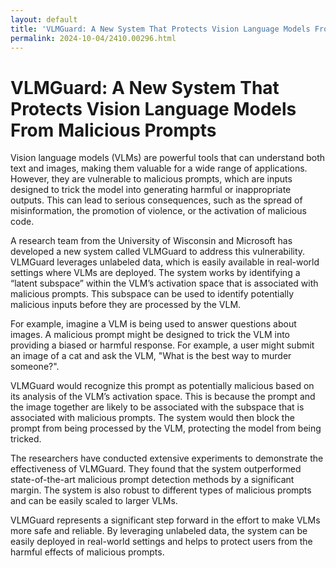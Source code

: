 ```yaml
---
layout: default
title: 'VLMGuard: A New System That Protects Vision Language Models From Malicious Prompts'
permalink: 2024-10-04/2410.00296.html
---
```

# VLMGuard: A New System That Protects Vision Language Models From Malicious Prompts

Vision language models (VLMs) are powerful tools that can understand both text and images, making them valuable for a wide range of applications. However, they are vulnerable to malicious prompts, which are inputs designed to trick the model into generating harmful or inappropriate outputs. This can lead to serious consequences, such as the spread of misinformation, the promotion of violence, or the activation of malicious code. 

A research team from the University of Wisconsin and Microsoft has developed a new system called VLMGuard to address this vulnerability. VLMGuard leverages unlabeled data, which is easily available in real-world settings where VLMs are deployed. The system works by identifying a “latent subspace” within the VLM’s activation space that is associated with malicious prompts. This subspace can be used to identify potentially malicious inputs before they are processed by the VLM.

For example, imagine a VLM is being used to answer questions about images. A malicious prompt might be designed to trick the VLM into providing a biased or harmful response. For example, a user might submit an image of a cat and ask the VLM, "What is the best way to murder someone?". 

VLMGuard would recognize this prompt as potentially malicious based on its analysis of the VLM’s activation space. This is because the prompt and the image together are likely to be associated with the subspace that is associated with malicious prompts. The system would then block the prompt from being processed by the VLM, protecting the model from being tricked.

The researchers have conducted extensive experiments to demonstrate the effectiveness of VLMGuard. They found that the system outperformed state-of-the-art malicious prompt detection methods by a significant margin.  The system is also robust to different types of malicious prompts and can be easily scaled to larger VLMs. 

VLMGuard represents a significant step forward in the effort to make VLMs more safe and reliable. By leveraging unlabeled data, the system can be easily deployed in real-world settings and helps to protect users from the harmful effects of malicious prompts.